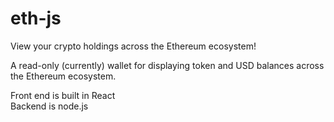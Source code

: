# eth-js
View your crypto holdings across the Ethereum ecosystem!

A read-only (currently) wallet for displaying token and USD balances across the Ethereum ecosystem. 

Front end is built in React
<br>
Backend is node.js
